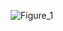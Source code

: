 ![Figure_1](https://github.com/quelstriless/LSTM-Crypto-Price-Prediction/assets/71846076/b47d9e03-7fab-43b5-b3ca-5ea01a91a0b3)
